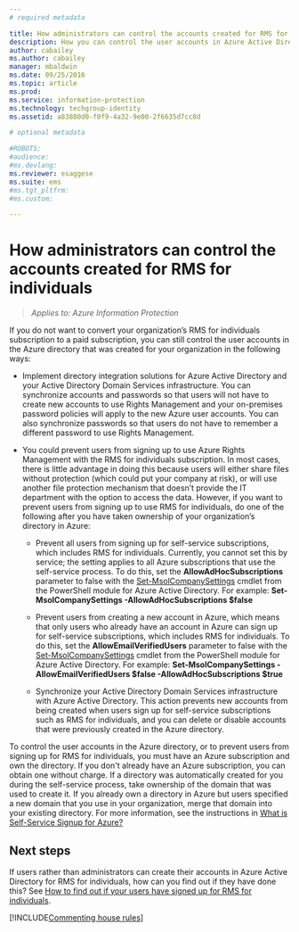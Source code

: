 ```yaml
---
# required metadata

title: How administrators can control the accounts created for RMS for individuals | Azure Information Protection
description: How you can control the user accounts in Azure Active Directory if you do not want to convert your organization's RMS for individuals subscription to a paid subscription.
author: cabailey
ms.author: cabailey
manager: mbaldwin
ms.date: 09/25/2016
ms.topic: article
ms.prod:
ms.service: information-protection
ms.technology: techgroup-identity
ms.assetid: a83880d0-f0f9-4a32-9e00-2f6635d7cc8d

# optional metadata

#ROBOTS:
#audience:
#ms.devlang:
ms.reviewer: esaggese
ms.suite: ems
#ms.tgt_pltfrm:
#ms.custom:

---
```




# How administrators can control the accounts created for RMS for individuals

>*Applies to: Azure Information Protection*


If you do not want to convert your organization’s RMS for individuals subscription to a paid subscription, you can still control the user accounts in the Azure directory that was created for your organization in the following ways:

-   Implement directory integration solutions for Azure Active Directory and your Active Directory Domain Services infrastructure. You can synchronize accounts and passwords so that users will not have to create new accounts to use Rights Management and your on-premises password policies will apply to the new Azure user accounts. You can also synchronize passwords so that users do not have to remember a different password to use Rights Management.

-   You could prevent users from signing up to use Azure Rights Management with the RMS for individuals subscription. In most cases, there is little advantage in doing this because users will either share files without protection (which could put your company at risk), or will use another file protection mechanism that doesn’t provide the IT department with the option to access the data. However, if you want to prevent users from signing up to use RMS for individuals, do one of the following after you have taken ownership of your organization’s directory in Azure:

    -   Prevent all users from signing up for self-service subscriptions, which includes RMS for individuals.  Currently, you cannot set this by service; the setting applies to all Azure subscriptions that use the self-service process. To do this, set the **AllowAdHocSubscriptions** parameter to false with the [Set-MsolCompanySettings](http://technet.microsoft.com/library/dn194127.aspx) cmdlet from the PowerShell module for Azure Active Directory. For example: **Set-MsolCompanySettings -AllowAdHocSubscriptions $false**

    -   Prevent users from creating a new account in Azure, which means that only users who already have an account in Azure can sign up for self-service subscriptions, which includes RMS for individuals.  To do this, set the **AllowEmailVerifiedUsers** parameter to false with the [Set-MsolCompanySettings](http://technet.microsoft.com/library/dn194127.aspx) cmdlet from the PowerShell module for Azure Active Directory. For example: **Set-MsolCompanySettings -AllowEmailVerifiedUsers $false -AllowAdHocSubscriptions $true**

    -   Synchronize your Active Directory Domain Services infrastructure with Azure Active Directory. This action prevents new accounts from being created when users sign up for self-service subscriptions such as RMS for individuals, and you can delete or disable accounts that were previously created in the Azure directory.

To control the user accounts in the Azure directory, or to prevent users from signing up for RMS for individuals, you must have an Azure subscription and own the directory. If you don't already have an Azure subscription, you can obtain one without charge. If a directory was automatically created for you during the self-service process, take ownership of the domain that was used to create it. If you already own a directory in Azure but users specified a new domain that you use in your organization, merge that domain into your existing directory. For more information, see the instructions in [What is Self-Service Signup for Azure?](https://azure.microsoft.com/documentation/articles/active-directory-self-service-signup/)


## Next steps

If users rather than administrators can create their accounts in Azure Active Directory for RMS for individuals, how can you find out if they have done this?  See  [How to find out if your users have signed up for RMS for individuals](rms-for-individuals-identify-sign-up.md).

[!INCLUDE[Commenting house rules](../includes/houserules.md)]